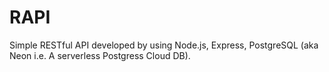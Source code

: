 # RAPI

Simple RESTful API developed by using Node.js, Express, PostgreSQL (aka Neon i.e. A serverless Postgress Cloud DB).
